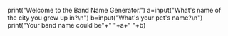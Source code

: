 
print("Welcome to the Band Name Generator.")
a=input("What's name of the city you grew up in?\n")
b=input("What's your pet's name?\n")
print("Your band name could be"+" "+a+" "+b)
